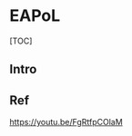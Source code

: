 # EAPoL

[TOC]

## Intro



## Ref

[802.1x（dot1x）协议详解 - 大西洋里的鱼的文章 - 知乎]: https://zhuanlan.zhihu.com/p/151693854



https://youtu.be/FgRtfpCOlaM

[SDN课程1-认识NCE控制器和系列]: https://www.bilibili.com/video/BV1x84y1q7NU/?share_source=copy_web&vd_source=7740584ebdab35221363fc24d1582d9d



[CN105978810A - 基于sdn的用户认证方法及系统 - Google Patents]: https://patents.google.com/patent/CN105978810A/zh
[基于SDN的虚拟机网络访问控制系统设计与 实现]: https://image.hanspub.org/Html/20-1541222_28914.htm
[25 张图详解交换机：秒懂二层交换机的 16 个问题]: https://www.sdnlab.com/25464.html

